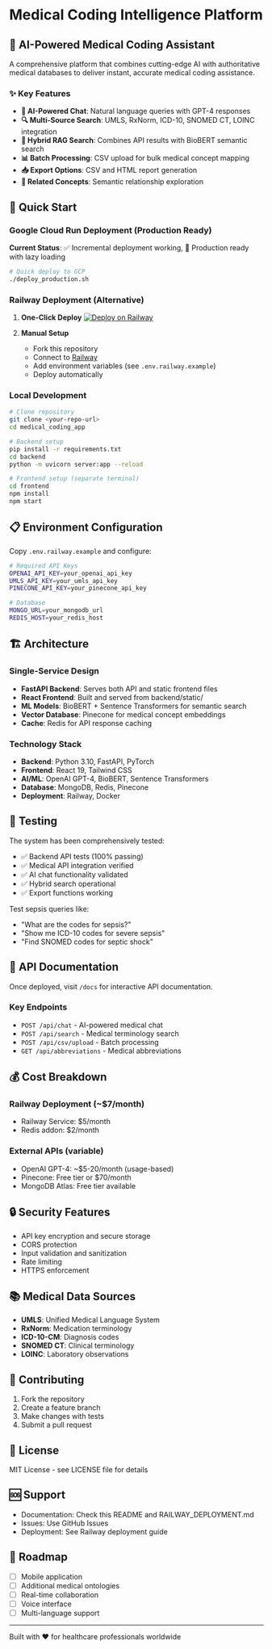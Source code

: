 # Medical Coding Intelligence Platform

## 🏥 AI-Powered Medical Coding Assistant

A comprehensive platform that combines cutting-edge AI with authoritative medical databases to deliver instant, accurate medical coding assistance.

### ✨ Key Features

- **🤖 AI-Powered Chat**: Natural language queries with GPT-4 responses
- **🔍 Multi-Source Search**: UMLS, RxNorm, ICD-10, SNOMED CT, LOINC integration
- **🧬 Hybrid RAG Search**: Combines API results with BioBERT semantic search
- **📊 Batch Processing**: CSV upload for bulk medical concept mapping
- **📥 Export Options**: CSV and HTML report generation
- **🔗 Related Concepts**: Semantic relationship exploration

## 🚀 Quick Start

### Google Cloud Run Deployment (Production Ready)

**Current Status**: ✅ Incremental deployment working, 🚀 Production ready with lazy loading

```bash
# Quick deploy to GCP
./deploy_production.sh
```

### Railway Deployment (Alternative)

1. **One-Click Deploy**
   [![Deploy on Railway](https://railway.app/button.svg)](https://railway.app/template/deploy)

2. **Manual Setup**
   - Fork this repository
   - Connect to [Railway](https://railway.app)
   - Add environment variables (see `.env.railway.example`)
   - Deploy automatically

### Local Development

```bash
# Clone repository
git clone <your-repo-url>
cd medical_coding_app

# Backend setup
pip install -r requirements.txt
cd backend
python -m uvicorn server:app --reload

# Frontend setup (separate terminal)
cd frontend
npm install
npm start
```

## 📋 Environment Configuration

Copy `.env.railway.example` and configure:

```bash
# Required API Keys
OPENAI_API_KEY=your_openai_api_key
UMLS_API_KEY=your_umls_api_key  
PINECONE_API_KEY=your_pinecone_api_key

# Database
MONGO_URL=your_mongodb_url
REDIS_HOST=your_redis_host
```

## 🏗️ Architecture

### Single-Service Design
- **FastAPI Backend**: Serves both API and static frontend files
- **React Frontend**: Built and served from backend/static/
- **ML Models**: BioBERT + Sentence Transformers for semantic search
- **Vector Database**: Pinecone for medical concept embeddings
- **Cache**: Redis for API response caching

### Technology Stack
- **Backend**: Python 3.10, FastAPI, PyTorch
- **Frontend**: React 19, Tailwind CSS
- **AI/ML**: OpenAI GPT-4, BioBERT, Sentence Transformers
- **Database**: MongoDB, Redis, Pinecone
- **Deployment**: Railway, Docker

## 🧪 Testing

The system has been comprehensively tested:

- ✅ Backend API tests (100% passing)
- ✅ Medical API integration verified
- ✅ AI chat functionality validated
- ✅ Hybrid search operational
- ✅ Export functions working

Test sepsis queries like:
- "What are the codes for sepsis?"
- "Show me ICD-10 codes for severe sepsis"
- "Find SNOMED codes for septic shock"

## 📖 API Documentation

Once deployed, visit `/docs` for interactive API documentation.

### Key Endpoints
- `POST /api/chat` - AI-powered medical chat
- `POST /api/search` - Medical terminology search
- `POST /api/csv/upload` - Batch processing
- `GET /api/abbreviations` - Medical abbreviations

## 💰 Cost Breakdown

### Railway Deployment (~$7/month)
- Railway Service: $5/month
- Redis addon: $2/month

### External APIs (variable)
- OpenAI GPT-4: ~$5-20/month (usage-based)
- Pinecone: Free tier or $70/month
- MongoDB Atlas: Free tier available

## 🔒 Security Features

- API key encryption and secure storage
- CORS protection
- Input validation and sanitization
- Rate limiting
- HTTPS enforcement

## 📚 Medical Data Sources

- **UMLS**: Unified Medical Language System
- **RxNorm**: Medication terminology
- **ICD-10-CM**: Diagnosis codes
- **SNOMED CT**: Clinical terminology
- **LOINC**: Laboratory observations

## 🤝 Contributing

1. Fork the repository
2. Create a feature branch
3. Make changes with tests
4. Submit a pull request

## 📄 License

MIT License - see LICENSE file for details

## 🆘 Support

- Documentation: Check this README and RAILWAY_DEPLOYMENT.md
- Issues: Use GitHub Issues
- Deployment: See Railway deployment guide

## 🎯 Roadmap

- [ ] Mobile application
- [ ] Additional medical ontologies
- [ ] Real-time collaboration
- [ ] Voice interface
- [ ] Multi-language support

---

Built with ❤️ for healthcare professionals worldwide